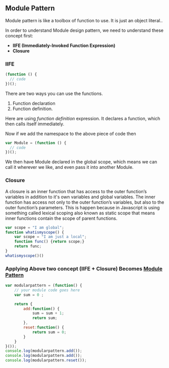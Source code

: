 ## Module Pattern

Module pattern is like a toolbox of function to use. It is just an object literal..

In order to understand Module design pattern, we need to understand these concept first:
* **IIFE (Immediately-Invoked Function Expression)**
* **Closure**

### IIFE

```js
(function () {
  // code
})();
```

There are two ways you can use the functions. 
  
  1. Function declaration 
  2. Function definition. 
  
Here are using _function definition_ expression. It declares a function, which then calls itself immediately.

Now if we add the namespace to the above piece of code then

```js
var Module = (function () {
  // code
})();
```

We then have Module declared in the global scope, which means we can call it wherever we like, and even pass it into another Module.

### Closure
A closure is an inner function that has access to the outer function’s variables in addition to it's own variables and global variables. The inner function has access not only to the outer function’s variables, but also to the outer function’s parameters. This is happen because in Javascript is using something called lexical scoping also known as static scope that means inner functions contain the scope of parent functions.

``` js
var scope = "I am global";
function whatismyscope() {
    var scope = "I am just a local";
    function func() {return scope;}
    return func;
}
whatismyscope()()
```

### Applying Above two concept (IIFE + Closure) Becomes [Module Pattern](https://plnkr.co/edit/ThUZI1DpYRlZbDptFbLn?p=preview)

``` js
var modularpattern = (function() {
    // your module code goes here
    var sum = 0 ;

    return {
        add:function() {
            sum = sum + 1;
            return sum;
        },
        reset:function() {
            return sum = 0;    
        }  
    }   
}());
console.log(modularpattern.add());
console.log(modularpattern.add());
console.log(modularpattern.reset());
```